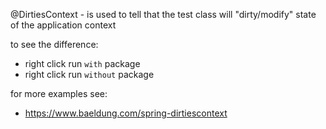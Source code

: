 @DirtiesContext - is used to tell that the test class will "dirty/modify" state of the application context

to see the difference:
- right click run `with` package
- right click run `without` package

for more examples see:
- https://www.baeldung.com/spring-dirtiescontext